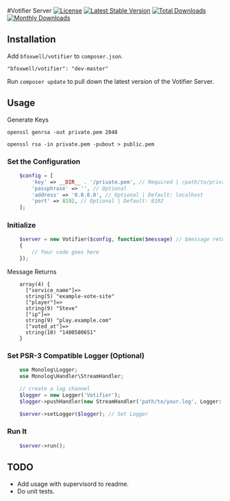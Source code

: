#Votifier Server
[![License](https://poser.pugx.org/bfoxwell/votifier/license.png)](https://packagist.org/packages/bfoxwell/votifier)
[![Latest Stable Version](https://poser.pugx.org/bfoxwell/votifier/v/stable.png)](https://packagist.org/packages/bfoxwell/votifier)
[![Total Downloads](https://poser.pugx.org/bfoxwell/votifier/downloads.png)](https://packagist.org/packages/bfoxwell/votifier)
[![Monthly Downloads](https://poser.pugx.org/bfoxwell/votifier/d/monthly.png)](https://packagist.org/packages/bfoxwell/votifier)

## Installation

Add `bfoxwell/votifier` to `composer.json`.

    "bfoxwell/votifier": "dev-master"

Run `composer update` to pull down the latest version of the Votifier Server.

## Usage

Generate Keys
```
openssl genrsa -out private.pem 2048
```

```
openssl rsa -in private.pem -pubout > public.pem
```

### Set the Configuration

```php
    $config = [
    	'key' => __DIR__ . '/private.pem', // Required | /path/to/private-key.pem
    	'passphrase' => '', // Optional
    	'address' => '0.0.0.0', // Optional | Default: localhost
    	'port' => 8192, // Optional | Default: 8192
    ];
```

### Initialize

```php
    $server = new Votifier($config, function($message) // $message returns array
    {
        // Your code goes here
    });
```

Message Returns
```
    array(4) {
      ["service_name"]=>
      string(5) "example-vote-site"
      ["player"]=>
      string(9) "Steve"
      ["ip"]=>
      string(9) "play.example.com"
      ["voted_at"]=>
      string(10) "1400580651"
    }
```

### Set PSR-3 Compatible Logger (Optional)

```php
    use Monolog\Logger;
    use Monolog\Handler\StreamHandler;

    // create a log channel
    $logger = new Logger('Votifier');
    $logger->pushHandler(new StreamHandler('path/to/your.log', Logger::WARNING));

    $server->setLogger($logger); // Set Logger
```

### Run It

```php
    $server->run();
```

## TODO

* Add usage with supervisord to readme.
* Do unit tests.